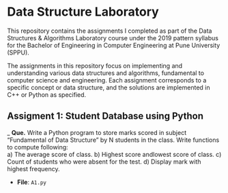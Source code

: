 # Data Structure Laboratory
This repository contains the assignments I completed as part of the Data Structures & Algorithms Laboratory course under the 2019 pattern syllabus for the Bachelor of Engineering in Computer Engineering at Pune University (SPPU).

The assignments in this repository focus on implementing and understanding various data structures and algorithms, fundamental to computer science and engineering. Each assignment corresponds to a specific concept or data structure, and the solutions are implemented in C++ or Python as specified.

## Assigment 1: Student Database using Python
_ **Que.** Write a Python program to store marks scored in subject “Fundamental of Data Structure” by N students in the class. Write functions to compute following:      
  a) The average score of class.
  b) Highest score andlowest score of class.
  c) Count of students who were absent for the test.
  d) Display mark with highest frequency.
- **File**: `A1.py`

